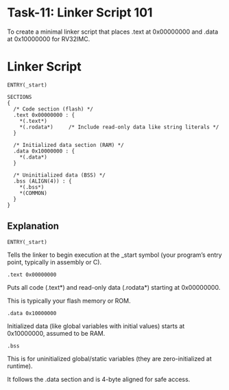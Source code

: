 # Task-11: Linker Script 101

To create a minimal linker script that places .text at 0x00000000 and .data at 0x10000000 for RV32IMC.

# Linker Script
```
ENTRY(_start)

SECTIONS
{
  /* Code section (flash) */
  .text 0x00000000 : {
    *(.text*)
    *(.rodata*)     /* Include read-only data like string literals */
  }

  /* Initialized data section (RAM) */
  .data 0x10000000 : {
    *(.data*)
  }

  /* Uninitialized data (BSS) */
  .bss (ALIGN(4)) : {
    *(.bss*)
    *(COMMON)
  }
}
```
## Explanation
```
ENTRY(_start)
```
Tells the linker to begin execution at the _start symbol (your program’s entry point, typically in assembly or C).

```
.text 0x00000000
```
Puts all code (.text*) and read-only data (.rodata*) starting at 0x00000000.

This is typically your flash memory or ROM.
```
.data 0x10000000
```
Initialized data (like global variables with initial values) starts at 0x10000000, assumed to be RAM.

```
.bss
```
This is for uninitialized global/static variables (they are zero-initialized at runtime).

It follows the .data section and is 4-byte aligned for safe access.
